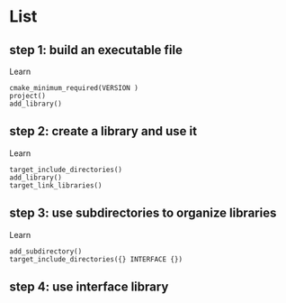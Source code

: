 # List

## step 1: build an executable file
Learn
```
cmake_minimum_required(VERSION )
project()
add_library()
```

## step 2: create a library and use it
Learn
```
target_include_directories()
add_library()
target_link_libraries()
```

## step 3: use subdirectories to organize libraries
Learn
```
add_subdirectory()
target_include_directories({} INTERFACE {})
```

## step 4: use interface library

